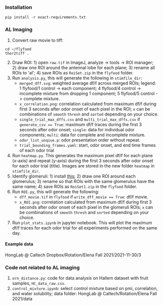 ### Installation
```
pip install -r exact-requirements.txt
```

### AL Imaging
1. Convert raw movie to tiff: 
```
cd ~/flyfood
thor2tiff .
```
2. Draw ROI: 1) open `raw.tif` in ImageJ, analyze -> tools -> ROI manager; 2) draw one ROI around the antennal lobe for each plane; 3) rename all ROIs to 'al'; 4) save ROIs as `RoiSet.zip` in the `flyfood` folder.
3. Run `analysis.py`, this will generate the following in `stimfile_dir`: 
    - `merged_dff.svg`: weighted average df/f across merged ROIs; legend: 1 flyfood/1 control -> each component; 4 flyfood/4 control -> incomplete mixture from dropping 1 component; 5 flyfood/5 control -> complete mixture.
    - `x_correlation.png`: correlation calculated from maximum df/f during first 3 seconds after odor onset of each pixel in the ROI; `x` can be combinations of `smooth` `thresh` and `sorted` depending on your choice.
    - `single_trial_max_dffs.csv` and `multi_trial_max_dffs.csv` if `generate_csv == True`: maximum df/f traces during the first 3 seconds after odor onset; `single`: data for individual odor components; `multi`: data for complete and incomplete mixture.
    - `odor_list_unqiue.p`: odor presentation order without repeat.
    - `trial_bounding_frames.yaml`: start, odor onset, and end time frames of each odor trial
4. Run `heatmap.py`. This generates the maximum pixel df/f for each plane (x-axis) and repeat (y-axis) during the first 3 seconds after odor onset for each odor trial (title). Images are stored in the new folder `heatmap` in `stimfile_dir`.
5. Identify glomeruli: 1) install [this](https://github.com/ejhonglab/imagej_macros); 2) draw one ROI around each glomerulus; 3) rename so that ROIs with the same glomerulus have the same name; 4) save ROIs as `RoiSet1.zip` in the `flyfood` folder.
6. Run `ROI.py`, this will generate the following: 
    - `dff_movie.tif` in `flyfood` if `write_dff_movie == True`: df/f movie.
    - `x_ROI.png`: correlation calculated from maximum df/f during first 3 seconds after odor onset of each pixel in the glomeruli ROIs; `x` can be combinations of `smooth` `thresh` and `sorted` depending on your choice.
7. Run `plot_stats.ipynb` in jupyter notebook. This will plot the maximum df/f traces for each odor trial for all experiments performed on the same day. 
#### Example data
HongLab @ Caltech Dropbox/Rotation/Elena Fall 2021/2021-11-30/3

### Code not related to AL imaging
1. `orn_distance.py`: code for data analysis on Hallem dataset with fruit samples, `HC_data_raw.csv`.
2. `control_mixture.ipynb`: select control mixture based on pmi, correlation, and water solubility; data folder: HongLab @ Caltech/Rotation/Elena Fall 2021/data
